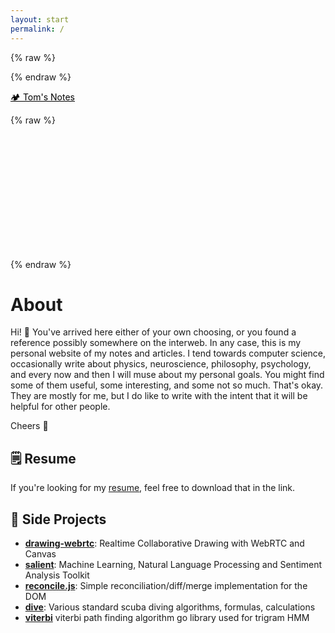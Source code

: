 ```yaml
---
layout: start
permalink: /
---
```


{% raw %}
<style type="text/css">
.logo {
    color: #000;
    border-bottom: none;
}
.logo:hover {
    background-color: transparent;
    color: #666;
}
</style>
{% endraw %}

<a href="/" class="logo">🏕 Tom's Notes</a>

{% raw %}
<script type="text/javascript" src="/assets/packages/particles.js/particles.min.js"></script>
<div id="particles-js" style="height: 200px;">
</div>
<script type="text/javascript">
    particlesJS.load('particles-js', '/assets/packages/particles.js/particles.json', function() {
        console.log('loaded!');
    });
</script>
{% endraw %}

# About

Hi! 👋 You've arrived here either of your own choosing, or you found a reference possibly somewhere on the interweb. In any case, this is my
personal website of my notes and articles. I tend towards computer science, occasionally write about physics, neuroscience, philosophy, psychology, and every now and then I will muse about my personal goals. You might find some of them useful, some interesting, and some not so much. That's okay. They are mostly for me, but I do like to write with the intent that it will be helpful for other people.

Cheers 🍻

## 🗒 Resume

If you're looking for my [resume](/assets/resume.pdf), feel free to download that in the link.

## 🚀 Side Projects

* **[drawing-webrtc](https://github.com/nyxtom/drawing-webrtc)**: Realtime Collaborative Drawing with WebRTC and Canvas
* **[salient](https://github.com/nyxtom/salient)**: Machine Learning, Natural Language Processing and Sentiment Analysis Toolkit
* **[reconcile.js](https://github.com/nyxtom/reconcile)**: Simple reconciliation/diff/merge implementation for the DOM
* **[dive](https://github.com/nyxtom/dive)**: Various standard scuba diving algorithms, formulas, calculations
* **[viterbi](https://github.com/nyxtom/viterbi)** viterbi path finding algorithm go library used for trigram HMM
